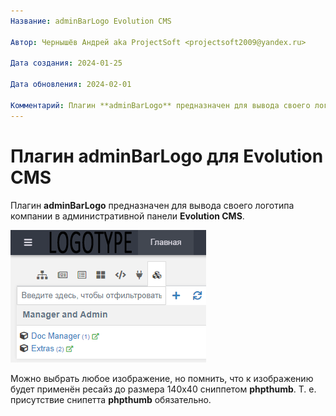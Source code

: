 ```yaml
---
Название: adminBarLogo Evolution CMS

Автор: Чернышёв Андрей aka ProjectSoft <projectsoft2009@yandex.ru>

Дата создания: 2024-01-25

Дата обновления: 2024-02-01

Комментарий: Плагин **adminBarLogo** предназначен для вывода своего логотипа компании в административной панели **Evolution CMS**.
---
```

# Плагин adminBarLogo для Evolution CMS
Плагин **adminBarLogo** предназначен для вывода своего логотипа компании в административной панели **Evolution CMS**.

![Плагин adminBarLogo для Evolution CMS](/screen.png?raw=true "Плагин adminBarLogo для Evolution CMS")

Можно выбрать любое изображение, но помнить, что к изображению будет применён ресайз до размера 140x40 сниппетом **phpthumb**. Т. е. присутствие снипетта **phpthumb** обязательно.
